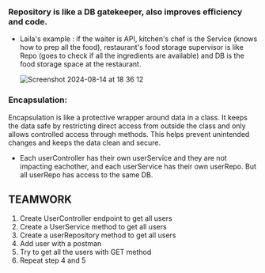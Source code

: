 ### Repository is like a DB gatekeeper, also improves efficiency and code.
* Laila's example : if the waiter is API, kitchen's chef is the Service (knows how to prep all the food), restaurant's food storage supervisor is like Repo
   (goes to check if all the ingredients are available) and DB is the food storage space at the restaurant.

  ![Screenshot 2024-08-14 at 18 36 12](https://github.com/user-attachments/assets/94eda335-21cd-4e9c-8298-700d548e3898)

### Encapsulation:
Encapsulation is like a protective wrapper around data in a class. It keeps the data safe by restricting direct access from outside the class and only allows controlled access 
through methods. This helps prevent unintended changes and keeps the data clean and secure.

* Each userController has their own userService and they are not impacting eachother, and each userService has their own userRepo. But all userRepo has access to the same DB.


## TEAMWORK 

1. Create UserController endpoint to get all users
2. Create a UserService method to get all users
3. Create a userRepository method to get all users
4. Add user with a postman
5. Try to get all the users with GET method
6. Repeat step 4 and 5








